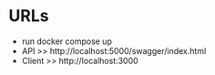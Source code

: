 # URLs
* run docker compose up
* API >> http://localhost:5000/swagger/index.html
* Client >> http://localhost:3000